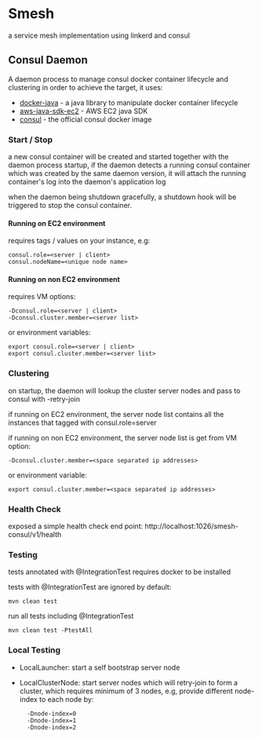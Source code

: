 # Smesh

a service mesh implementation using linkerd and consul

## Consul Daemon

A daemon process to manage consul docker container lifecycle and clustering
in order to achieve the target, it uses:
- [docker-java](https://github.com/docker-java/docker-java) - a java library to manipulate docker container lifecycle
- [aws-java-sdk-ec2](https://github.com/aws/aws-sdk-java) - AWS EC2 java SDK
- [consul](https://hub.docker.com/_/consul/) - the official consul docker image


### Start / Stop
a new consul container will be created and started together with the daemon process startup, if the daemon detects a running consul container which was created by the same daemon version, it will attach the running container's log into the daemon's application log

when the daemon being shutdown gracefully, a shutdown hook will be triggered to stop the consul container.

#### Running on EC2 environment
requires tags / values on your instance, e.g:

    consul.role=<server | client>
    consul.nodeName=<unique node name>

#### Running on non EC2 environment
requires VM options:

    -Dconsul.role=<server | client>
    -Dconsul.cluster.member=<server list>

or environment variables:

    export consul.role=<server | client>
    export consul.cluster.member=<server list>



### Clustering
on startup, the daemon will lookup the cluster server nodes and pass to consul with -retry-join

if running on EC2 environment, the server node list contains all the instances that tagged with consul.role=server

if running on non EC2 environment, the server node list is get from VM option:

    -Dconsul.cluster.member=<space separated ip addresses>

or environment variable:

    export consul.cluster.member=<space separated ip addresses>


### Health Check
exposed a simple health check end point:
http://localhost:1026/smesh-consul/v1/health

### Testing

tests annotated with @IntegrationTest requires docker to be installed

tests with @IntegrationTest are ignored by default:

    mvn clean test

run all tests including @IntegrationTest

    mvn clean test -PtestAll

### Local Testing
- LocalLauncher: start a self bootstrap server node
- LocalClusterNode: start server nodes which will retry-join to form a cluster, which requires minimum of 3 nodes, e.g, provide different node-index to each node by:

        -Dnode-index=0
        -Dnode-index=1
        -Dnode-index=2